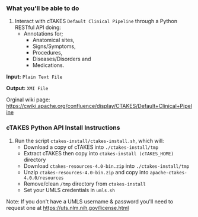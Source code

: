 ### What you'll be able to do ###

1. Interact with cTAKES `Default Clinical Pipeline` through a Python RESTful API doing:
    - Annotations for;
        - Anatomical sites, 
        - Signs/Symptoms, 
        - Procedures,
        - Diseases/Disorders and 
        - Medications.
        
**Input:** `Plain Text File`
   
**Output:** `XMI File`
        
Orginal wiki page: https://cwiki.apache.org/confluence/display/CTAKES/Default+Clinical+Pipeline

### cTAKES Python API Install Instructions ###

1. Run the script `ctakes-install/ctakes-install.sh`, which will:
    - Download a copy of cTAKES into `./ctakes-install/tmp`
    - Extract cTAKES then copy into `ctakes-install (cTAKES_HOME)` directory
    - Download `ctakes-resources-4.0-bin.zip` into `./ctakes-install/tmp`
    - Unzip `ctakes-resources-4.0-bin.zip` and copy into `apache-ctakes-4.0.0/resources`
    - Remove/clean `/tmp` directory from `ctakes-install`
    - Set your UMLS credentials in `umls.sh`

Note: If you don't have a UMLS username & password you'll need to request one at https://uts.nlm.nih.gov/license.html

